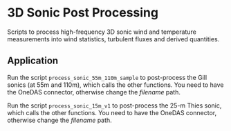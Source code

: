 # 3D Sonic Post Processing

Scripts to process high-frequency 3D sonic wind and temperature measurements into wind statistics, turbulent fluxes and derived quantities.

## Application

Run the script `process_sonic_55m_110m_sample` to post-process the Gill sonics (at 55m and 110m), which calls the other functions. You need to have the OneDAS connector, otherwise change the _filename_ path.

Run the script `process_sonic_15m_v1` to post-process the 25-m Thies sonic, which calls the other functions. You need to have the OneDAS connector, otherwise change the _filename_ path.
